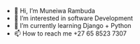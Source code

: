 - 👋 Hi, I’m Muneiwa Rambuda
- 👀 I’m interested in software Development
- 🌱 I’m currently learning Django + Python
- 📫 How to reach me +27 65 8523 7307

<!---
u16273992/u16273992 is a ✨ special ✨ repository because its `README.md` (this file) appears on your GitHub profile.
You can click the Preview link to take a look at your changes.
--->
